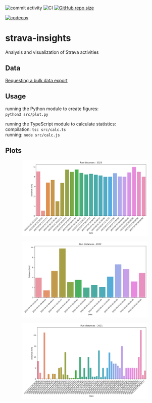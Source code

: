 ![commit activity](https://img.shields.io/github/commit-activity/m/TheNewThinkTank/strava-insights)
![CI](https://github.com/TheNewThinkTank/strava-insights/actions/workflows/wf.yml/badge.svg)
[![GitHub repo size](https://img.shields.io/github/repo-size/TheNewThinkTank/strava-insights?style=flat&logo=github&logoColor=whitesmoke&label=Repo%20Size)](https://github.com/TheNewThinkTank/strava-insights/archive/refs/heads/main.zip)

[![codecov](https://codecov.io/gh/TheNewThinkTank/strava-insights/branch/main/graph/badge.svg)](https://codecov.io/gh/TheNewThinkTank/strava-insights)

# strava-insights
Analysis and visualization of Strava activities

## Data

[Requesting a bulk data export](https://support.strava.com/hc/en-us/articles/216918437-Exporting-your-Data-and-Bulk-Export#h_01GG58HC4F1BGQ9PQZZVANN6WF)

## Usage

running the Python module to create figures:<br>
`python3 src/plot.py`

running the TypeScript module to calculate statistics:<br>
compilation: `tsc src/calc.ts`<br>
running: `node src/calc.js`

## Plots

<!-- Below: all runs uploaded to Strava
![All Strava runs](img/all_runs.png) -->


<p align="center">
  <img src="img/2023_run_distances_bar_plot.png" width="400"/>
</p>

<p align="center">
  <img src="img/2022_run_distances_bar_plot.png" width="400"/>
</p>

<p align="center">
  <img src="img/2021_run_distances_bar_plot.png" width="400"/>
</p>

